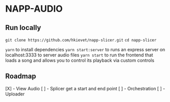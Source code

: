 # NAPP-AUDIO

## Run locally

`git clone https://github.com/hkievet/napp-slicer.git`
`cd napp-slicer`

`yarn` to install dependencies
`yarn start:server` to runs an express server on localhost:3333 to server audio files
`yarn start` to run the frontend that loads a song and allows you to control its playback via custom controls

## Roadmap

[X] - View Audio
[ ] - Splicer get a start and end point
[ ] - Orchestration
[ ] - Uploader

